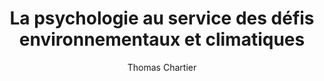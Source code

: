 ---
layout: post
title: "La psychologie au service des défis environnementaux et climatiques"
link: "https://dequevolem.com/2024/12/02/la-psychologie-au-service-des-defis-environnementaux-et-climatiques"
author: Thomas Chartier
published_date: 02/12/2024
description: "Savez-vous que l’information factuelle n’est guère efficace pour inciter à des gestes écologiques ? Que les résumés des rapports du GIEC peuvent être compris de travers ? Que des États reproduisent parfois les mêmes blocages mentaux que des individus ? La recherche actuelle en psychologie s’attaque à ces problèmes cruciaux. Petit tour d’horizon de solutions présentées dans une conférence récente."
language: fr
categories: "Liens"
tags: "science psychologie société"
og-tags: "science psychologie société"
permalink: /:categories/:year/:month/:day/:title/
---